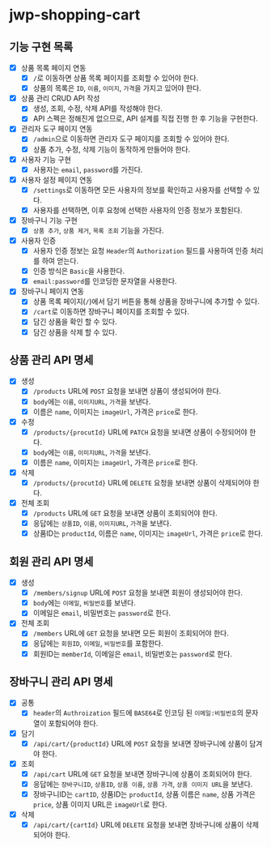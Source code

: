 # jwp-shopping-cart

## 기능 구현 목록

- [x] 상품 목록 페이지 연동
  - [x] `/`로 이동하면 상품 목록 페이지를 조회할 수 있어야 한다.
  - [x] 상품의 목록은 `ID`, `이름`, `이미지`, `가격`을 가지고 있어야 한다.
- [x] 상품 관리 CRUD API 작성
  - [x] 생성, 조회, 수정, 삭제 API를 작성해야 한다.
  - [x] API 스펙은 정해진게 없으므로, API 설계를 직접 진행 한 후 기능을 구현한다.
- [x] 관리자 도구 페이지 연동
  - [x] `/admin`으로 이동하면 관리자 도구 페이지를 조회할 수 있어야 한다.
  - [x] 상품 추가, 수정, 삭제 기능이 동작하게 만들어야 한다.
- [x] 사용자 기능 구현
  - [x] 사용자는 `email`, `password`를 가진다.
- [x] 사용자 설정 페이지 연동
  - [x] `/settings`로 이동하면 모든 사용자의 정보를 확인하고 사용자를 선택할 수 있다.
  - [x] 사용자를 선택하면, 이후 요청에 선택한 사용자의 인증 정보가 포함된다.
- [x] 장바구니 기능 구현
  - [x] `상품 추가`, `상품 제거`, `목록 조회` 기능을 가진다.
- [x] 사용자 인증
  - [x] 사용자 인증 정보는 요청 `Header`의 `Authorization` 필드를 사용하여 인증 처리를 하여 얻는다.
  - [x] 인증 방식은 `Basic`을 사용한다.
  - [x] `email:password`를 인코딩한 문자열을 사용한다.
- [x] 장바구니 페이지 연동
  - [x] 상품 목록 페이지(`/`)에서 담기 버튼을 통해 상품을 장바구니에 추가할 수 있다.
  - [x] `/cart`로 이동하면 장바구니 페이지를 조회할 수 있다.
  - [x] 담긴 상품을 확인 할 수 있다.
  - [x] 담긴 상품을 삭제 할 수 있다.

## 상품 관리 API 명세
- [x] 생성
  - [x] `/products` URL에 `POST` 요청을 보내면 상품이 생성되어야 한다.
  - [x] `body`에는 `이름`, `이미지URL`, `가격`을 보낸다.
  - [x] 이름은 `name`, 이미지는 `imageUrl`, 가격은 `price`로 한다.
- [x] 수정
  - [x] `/products/{procutId}` URL에 `PATCH` 요청을 보내면 상품이 수정되어야 한다.
  - [x] `body`에는 `이름`, `이미지URL`, `가격`을 보낸다.
  - [x] 이름은 `name`, 이미지는 `imageUrl`, 가격은 `price`로 한다.
- [x] 삭제
  - [x] `/products/{procutId}` URL에 `DELETE` 요청을 보내면 상품이 삭제되어야 한다.
- [x] 전체 조회
  - [x] `/products` URL에 `GET` 요청을 보내면 상품이 조회되어야 한다.
  - [x] 응답에는 `상품ID`, `이름`, `이미지URL`, `가격`을 보낸다.
  - [x] 상품ID는 `productId`, 이름은 `name`, 이미지는 `imageUrl`, 가격은 `price`로 한다.

## 회원 관리 API 명세
- [x] 생성
  - [x] `/members/signup` URL에 `POST` 요청을 보내면 회원이 생성되어야 한다.
  - [x] `body`에는 `이메일`, `비밀번호`를 보낸다.
  - [x] 이메일은 `email`, 비밀번호는 `password`로 한다.
- [x] 전체 조회
  - [x] `/members` URL에 `GET` 요청을 보내면 모든 회원이 조회되어야 한다.
  - [x] 응답에는 `회원ID`, `이메일`, `비밀번호`를 포함한다.
  - [x] 회원ID는 `memberId`, 이메일은 `email`, 비밀번호는 `password`로 한다.

## 장바구니 관리 API 명세
- [x] 공통
  - [x] `header`의 `Authroization` 필드에 `BASE64`로 인코딩 된 `이메일:비밀번호`의 문자열이 포함되어야 한다.
- [x] 담기
  - [x] `/api/cart/{productId}` URL에 `POST` 요청을 보내면 장바구니에 상품이 담겨야 한다.
- [x] 조회
  - [x] `/api/cart` URL에 `GET` 요청을 보내면 장바구니에 상품이 조회되어야 한다.
  - [x] 응답에는 `장바구니ID`, `상품ID`, `상품 이름`, `상품 가격`, `상품 이미지 URL`을 보낸다.
  - [x] 장바구니ID는 `cartID`, 상품ID는 `productId`, 상품 이름은 `name`, 상품 가격은 `price`, 상품 이미지 URL은 `imageUrl`로 한다.
- [x] 삭제
  - [x] `/api/cart/{cartId}` URL에 `DELETE` 요청을 보내면 장바구니에 상품이 삭제되어야 한다.
